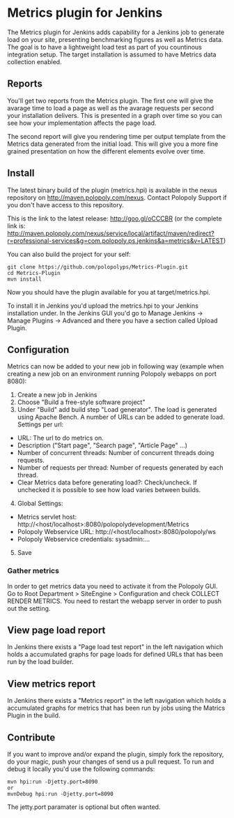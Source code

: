 # Metrics plugin for Jenkins

The Metrics plugin for Jenkins adds capability for a Jenkins job to generate load on your site, presenting benchmarking figures as well as Metrics data.
The goal is to have a lightweight load test as part of you countinous integration setup.
The target installation is assumed to have Metrics data collection enabled.

## Reports

You'll get two reports from the Metrics plugin.
The first one will give the avarage time to load a page as well as the avarage requests per second your installation delivers. This is presented in a graph over time so you can see how your implementation affects the page load.

The second report will give you rendering time per output template from the Metrics data generated from the initial load. This will give you a more fine grained presentation on how the different elements evolve over time.

## Install

The latest binary build of the plugin (metrics.hpi) is available in the nexus repository on http://maven.polopoly.com/nexus. Contact Polopoly Support if you don't have access to this repository.

This is the link to the latest release: http://goo.gl/oCCCBR (or the complete link is: http://maven.polopoly.com/nexus/service/local/artifact/maven/redirect?r=professional-services&g=com.polopoly.ps.jenkins&a=metrics&v=LATEST)

You can also build the project for your self:

    git clone https://github.com/polopolyps/Metrics-Plugin.git
    cd Metrics-Plugin
    mvn install

Now you should have the plugin available for you at target/metrics.hpi. 

To install it in Jenkins you'd upload the metrics.hpi to your Jenkins installation under. In the Jenkins GUI you'd go to Manage Jenkins -> Manage Plugins -> Advanced and there you have a section called Upload Plugin.

## Configuration

Metrics can now be added to your new job in following way (example when creating a new job on an environment running Polopoly webapps on port 8080):

1. Create a new job in Jenkins
2. Choose "Build a free-style software project"
3. Under "Build" add build step "Load generator". The load is generated using Apache Bench. A number of URLs can be added to generate load. Settings per url:
* URL: The url to do metrics on.
* Description ("Start page", "Search page", "Article Page" ...)
* Number of concurrent threads: Number of concurrent threads doing requests.
* Number of requests per thread: Number of requests generated by each thread.
* Clear Metrics data before generating load?: Check/uncheck. If unchecked it is possible to see how load varies between builds. 
4. Global Settings:
* Metrics servlet host: http://<host/localhost>:8080/polopolydevelopment/Metrics
* Polopoly Webservice URL: http://<host/localhost>:8080/polopoly/ws
* Polopoly Webservice credentials: sysadmin:...
5. Save



### Gather metrics

In order to get metrics data you need to activate it from the Polopoly GUI. Go to Root Department > SiteEngine > Configuration and check COLLECT RENDER METRICS. You need to restart the webapp server in order to push out the setting.

## View page load report

In Jenkins there exists a "Page load test report" in the left navigation which holds a accumulated graphs for page loads for defined URLs that has been run by the load builder.

## View metrics report

In Jenkins there exists a "Metrics report" in the left navigation which holds a accumulated graphs for metrics that has been run by jobs using the Matrics Plugin in the build.

## Contribute

If you want to improve and/or expand the plugin, simply fork the repository, do your magic, push your changes of send us a pull request.
To run and debug it locally you'd use the following commands:

    mvn hpi:run -Djetty.port=8090
    or 
    mvnDebug hpi:run -Djetty.port=8090

The jetty.port paramater is optional but often wanted.
